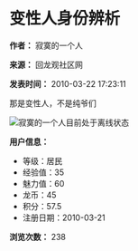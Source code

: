# 变性人身份辨析

**作者：** 寂寞的一个人

**来源：** 回龙观社区网

**发表时间：** 2010-03-22 17:23:11

那是变性人，不是纯爷们

![寂寞的一个人目前处于离线状态](https://user.hlgnet.com/face/Image33.gif)

**用户信息：**

*   等级：居民
*   经验值：35
*   魅力值：60
*   龙币：45
*   积分：57.5
*   注册日期：2010-03-21

**浏览次数：** 238
